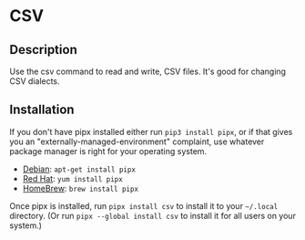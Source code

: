 # CSV

## Description
Use the csv command to read and write, CSV files. It's good for changing CSV dialects.

## Installation
If you don't have pipx installed either run `pip3 install pipx`, or if that gives you an "externally-managed-environment" complaint, use whatever package manager is right for your operating system.

* [Debian](https://www.debian.org/doc/manuals/debian-faq/pkgtools.en.html): `apt-get install pipx`
* [Red Hat](https://www.redhat.com/en/blog/how-manage-packages): `yum install pipx`
* [HomeBrew](https://brew.sh): `brew install pipx`

Once pipx is installed, run `pipx install csv` to install it to your `~/.local` directory. (Or run `pipx --global install csv` to install it for all users on your system.)


